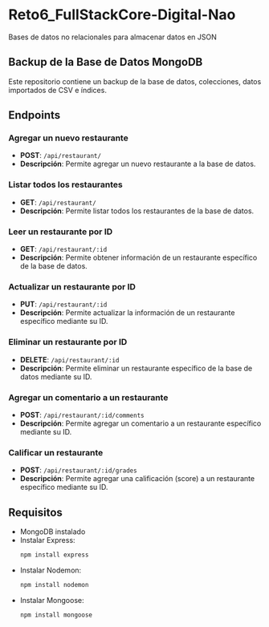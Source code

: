 # Reto6_FullStackCore-Digital-Nao
Bases de datos no relacionales para almacenar datos en JSON

## Backup de la Base de Datos MongoDB

Este repositorio contiene un backup de la base de datos, colecciones, datos importados de CSV e índices.

## Endpoints

### Agregar un nuevo restaurante
- **POST**: `/api/restaurant/`
- **Descripción**: Permite agregar un nuevo restaurante a la base de datos.

### Listar todos los restaurantes
- **GET**: `/api/restaurant/`
- **Descripción**: Permite listar todos los restaurantes de la base de datos.

### Leer un restaurante por ID
- **GET**: `/api/restaurant/:id`
- **Descripción**: Permite obtener información de un restaurante específico de la base de datos.

### Actualizar un restaurante por ID
- **PUT**: `/api/restaurant/:id`
- **Descripción**: Permite actualizar la información de un restaurante específico mediante su ID.

### Eliminar un restaurante por ID
- **DELETE**: `/api/restaurant/:id`
- **Descripción**: Permite eliminar un restaurante específico de la base de datos mediante su ID.

### Agregar un comentario a un restaurante
- **POST**: `/api/restaurant/:id/comments`
- **Descripción**: Permite agregar un comentario a un restaurante específico mediante su ID.

### Calificar un restaurante
- **POST**: `/api/restaurant/:id/grades`
- **Descripción**: Permite agregar una calificación (score) a un restaurante específico mediante su ID.

## Requisitos

- MongoDB instalado
- Instalar Express:
  ```bash
  npm install express
- Instalar Nodemon:
  ```bash
  npm install nodemon
- Instalar Mongoose:
  ```bash
  npm install mongoose
